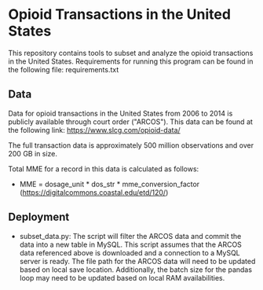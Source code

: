 # Opioid Transactions in the United States
This repository contains tools to subset and analyze the opioid transactions in the United States. Requirements for running this program
can be found in the following file: requirements.txt

## Data
Data for opioid transactions in the United States from 2006 to 2014 is publicly available through court order ("ARCOS"). 
This data can be found at the following link: https://www.slcg.com/opioid-data/

The full transaction data is approximately 500 million observations and over 200 GB in size.

Total MME for a record in this data is calculated as follows:
* MME = dosage_unit * dos_str * mme_conversion_factor (https://digitalcommons.coastal.edu/etd/120/)

## Deployment
* subset_data.py: 
The script will filter the ARCOS data and commit the data into a new table in MySQL. 
This script assumes that the ARCOS data referenced above is downloaded and a connection to a MySQL server is ready. 
The file path for the ARCOS data will need to be updated based on local save location. 
Additionally, the batch size for the pandas loop may need to be updated based on local RAM availabilities.